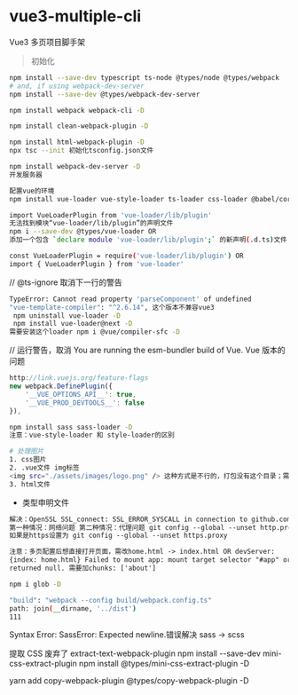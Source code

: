 # vue3-multiple-cli

Vue3 多页项目脚手架

> 初始化

```sh
npm install --save-dev typescript ts-node @types/node @types/webpack
# and, if using webpack-dev-server
npm install --save-dev @types/webpack-dev-server

npm install webpack webpack-cli -D
```

<!-- 注意：webpack现在默认能识别.ts文件，无需添加对应的loader -->

```sh
npm install clean-webpack-plugin -D
```

```sh
npm install html-webpack-plugin -D
npx tsc --init 初始化tsconfig.json文件
```

```sh
npm install webpack-dev-server -D
开发服务器
```

```sh
配置vue的环境
npm install vue-loader vue-style-loader ts-loader css-loader @babel/core babel-loader @vue/babel-preset-app vue-template-compiler -D

import VueLoaderPlugin from 'vue-loader/lib/plugin'
无法找到模块“vue-loader/lib/plugin”的声明文件
npm i --save-dev @types/vue-loader OR
添加一个包含 `declare module 'vue-loader/lib/plugin';` 的新声明(.d.ts)文件

const VueLoaderPlugin = require('vue-loader/lib/plugin') OR
import { VueLoaderPlugin } from 'vue-loader'

```

// @ts-ignore 取消下一行的警告

```sh
TypeError: Cannot read property 'parseComponent' of undefined
"vue-template-compiler": "^2.6.14", 这个版本不兼容vue3
 npm uninstall vue-loader -D
 npm install vue-loader@next -D
需要安装这个loader npm i @vue/compiler-sfc -D
```

// 运行警告，取消
You are running the esm-bundler build of Vue. Vue 版本的问题

<!-- 解决 -->

```js
http://link.vuejs.org/feature-flags
new webpack.DefinePlugin({
    '__VUE_OPTIONS_API__': true,
    '__VUE_PROD_DEVTOOLS__': false
}),
```

<!-- 处理sass和图片 -->

```sh
npm install sass sass-loader -D
注意：vue-style-loader 和 style-loader的区别
```

```sh
# 处理图片
1. css图片
2. .vue文件 img标签
<img src="./assets/images/logo.png" /> 这种方式是不行的，打包没有这个目录；需要import导入图片 import img from './assets/images/logo.png'
3. html文件
```

- 类型申明文件

```html
解决：OpenSSL SSL_connect: SSL_ERROR_SYSCALL in connection to github.com:443
第一种情况：网络问题 第二种情况：代理问题 git config --global --unset http.proxy
如果是https设置为 git config --global --unset https.proxy
```

<!-- 多页配置 -->

```html
注意：多页配置后想直接打开页面，需改home.html -> index.html OR devServer:
{index: home.html} Failed to mount app: mount target selector "#app" or "#about"
returned null. 需要加chunks: ['about']
```

```sh
npm i glob -D

"build": "webpack --config build/webpack.config.ts"
path: join(__dirname, '../dist')
111
```

<!-- 区分环境变量
npm install webpack-merge -D
 -->

Syntax Error: SassError: Expected newline.错误解决
sass -> scss

提取 CSS
废弃了 extract-text-webpack-plugin
npm install --save-dev mini-css-extract-plugin
npm install @types/mini-css-extract-plugin -D

yarn add copy-webpack-plugin @types/copy-webpack-plugin -D
